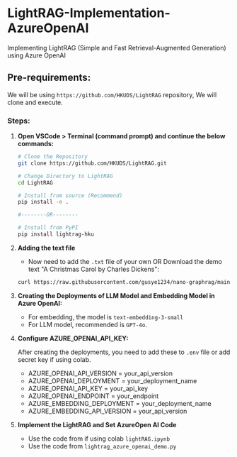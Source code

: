 # LightRAG-Implementation-AzureOpenAI
Implementing LightRAG (Simple and Fast Retrieval-Augmented Generation) using Azure OpenAI 

## Pre-requirements:
We will be using `https://github.com/HKUDS/LightRAG` repository, We will clone and execute.

### Steps:

1. **Open VSCode > Terminal (command prompt) and continue the below commands:**

    ```sh
    # Clone the Repository
    git clone https://github.com/HKUDS/LightRAG.git
    
    # Change Directory to LightRAG
    cd LightRAG
    
    # Install from source (Recommend)
    pip install -e .

    #--------OR--------

    # Install from PyPI
    pip install lightrag-hku
    ```
2. **Adding the text file**
    - Now need to add the `.txt` file of your own OR Download the demo text "A Christmas Carol by Charles Dickens":
    ```sh
    curl https://raw.githubusercontent.com/gusye1234/nano-graphrag/main/tests/mock_data.txt > ./book.txt
    ```
3. **Creating the Deployments of LLM Model and Embedding Model in Azure OpenAI:**

    - For embedding, the model is `text-embedding-3-small`
    - For LLM model, recommended is `GPT-4o`.
    

4. **Configure AZURE_OPENAI_API_KEY:**

    After creating the deployments, you need to add these to `.env` file or add secret key if using colab.
   - AZURE_OPENAI_API_VERSION = your_api_version
   - AZURE_OPENAI_DEPLOYMENT = your_deployment_name
   - AZURE_OPENAI_API_KEY = your_api_key
   - AZURE_OPENAI_ENDPOINT = your_endpoint
   - AZURE_EMBEDDING_DEPLOYMENT = your_deployment_name
   - AZURE_EMBEDDING_API_VERSION = your_api_version

5. **Implement the LightRAG and Set AzureOpen AI Code**
   - Use the code from if using colab `lightRAG.ipynb`
   - Use the code from `lightrag_azure_openai_demo.py`
